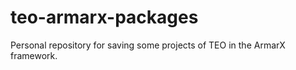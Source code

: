 # teo-armarx-packages

Personal repository for saving some projects of TEO in the ArmarX framework.
